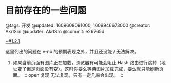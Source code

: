 # 目前存在的一些问题

@tags: 开发
@updated: 1609608091000, 1609946673000
@creator: AkrISrn
@updater: AkrISrn
@commit: e26765d

[+#1.2.1](/snippets/version-when-last-update.md)

这里列出的问题在 v-no 的预期表现之外，并且还没能 / 无法解决。

1. 如果当前页面有图片正在加载，浏览器有可能会阻止 Hash 路由进行跳转（地址变了但是页面没有变）。这时你要么等待图片加载完成，要么就只能刷新页面。
    ::: open 复现
    无法复现，只有一定几率会出现。
    :::
